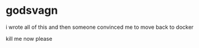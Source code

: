 # godsvagn

i wrote all of this and then someone convinced me to move back to docker

kill me now please